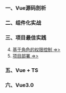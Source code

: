 ### 一、Vue源码剖析

### 二、组件化实战

### 三、项目最佳实践
4. [基于角色的权限控制 =>>](./PracticePermission.md)
13. [项目部署 =>>](./Deploy.md)

### 五、Vue + TS

### 六、Vue3.0

